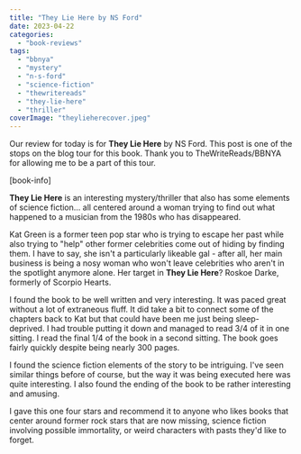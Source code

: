 ```yaml
---
title: "They Lie Here by NS Ford"
date: 2023-04-22
categories: 
  - "book-reviews"
tags: 
  - "bbnya"
  - "mystery"
  - "n-s-ford"
  - "science-fiction"
  - "thewritereads"
  - "they-lie-here"
  - "thriller"
coverImage: "theylieherecover.jpeg"
---
```


Our review for today is for **They Lie Here** by NS Ford. This post is one of the stops on the blog tour for this book. Thank you to TheWriteReads/BBNYA for allowing me to be a part of this tour.

\[book-info\]

**They Lie Here** is an interesting mystery/thriller that also has some elements of science fiction... all centered around a woman trying to find out what happened to a musician from the 1980s who has disappeared.

Kat Green is a former teen pop star who is trying to escape her past while also trying to "help" other former celebrities come out of hiding by finding them. I have to say, she isn't a particularly likeable gal - after all, her main business is being a nosy woman who won't leave celebrities who aren't in the spotlight anymore alone. Her target in **They Lie Here**? Roskoe Darke, formerly of Scorpio Hearts.

I found the book to be well written and very interesting. It was paced great without a lot of extraneous fluff. It did take a bit to connect some of the chapters back to Kat but that could have been me just being sleep-deprived. I had trouble putting it down and managed to read 3/4 of it in one sitting. I read the final 1/4 of the book in a second sitting. The book goes fairly quickly despite being nearly 300 pages.

I found the science fiction elements of the story to be intriguing. I've seen similar things before of course, but the way it was being executed here was quite interesting. I also found the ending of the book to be rather interesting and amusing.

I gave this one four stars and recommend it to anyone who likes books that center around former rock stars that are now missing, science fiction involving possible immortality, or weird characters with pasts they'd like to forget.
